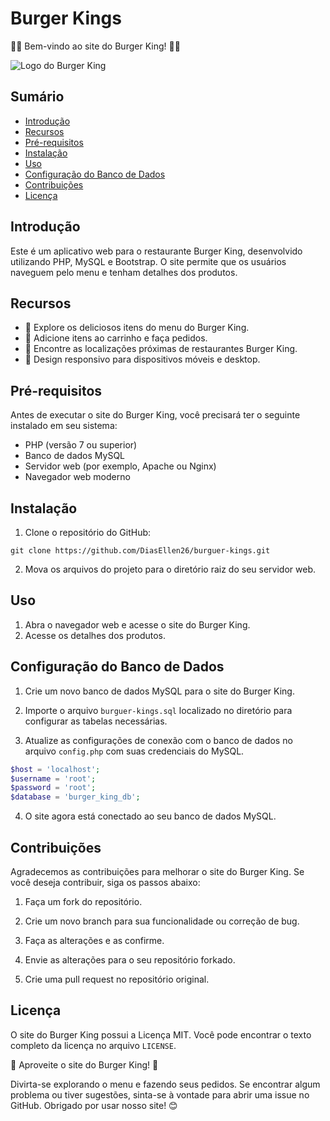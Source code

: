 # Burger Kings

🍔🍟 Bem-vindo ao site do Burger King! 🍔🍟

![Logo do Burger King](https://static-prod.adweek.com/wp-content/uploads/2021/01/BK_Rebrand_Stills_Overview_1-652x367.jpg)

## Sumário

- [Introdução](#introdução)
- [Recursos](#recursos)
- [Pré-requisitos](#pré-requisitos)
- [Instalação](#instalação)
- [Uso](#uso)
- [Configuração do Banco de Dados](#configuração-do-banco-de-dados)
- [Contribuições](#contribuições)
- [Licença](#licença)

## Introdução

Este é um aplicativo web para o restaurante Burger King, desenvolvido utilizando PHP, MySQL e Bootstrap. O site permite que os usuários naveguem pelo menu e tenham detalhes dos produtos.

## Recursos

- 🍔 Explore os deliciosos itens do menu do Burger King.
- 🛒 Adicione itens ao carrinho e faça pedidos.
- 📍 Encontre as localizações próximas de restaurantes Burger King.
- 📱 Design responsivo para dispositivos móveis e desktop.

## Pré-requisitos

Antes de executar o site do Burger King, você precisará ter o seguinte instalado em seu sistema:

- PHP (versão 7 ou superior)
- Banco de dados MySQL
- Servidor web (por exemplo, Apache ou Nginx)
- Navegador web moderno

## Instalação

1. Clone o repositório do GitHub:

```
git clone https://github.com/DiasEllen26/burguer-kings.git
```

2. Mova os arquivos do projeto para o diretório raiz do seu servidor web.

## Uso

1. Abra o navegador web e acesse o site do Burger King.
2. Acesse os detalhes dos produtos. 

## Configuração do Banco de Dados

1. Crie um novo banco de dados MySQL para o site do Burger King.

2. Importe o arquivo `burguer-kings.sql` localizado no diretório para configurar as tabelas necessárias.

3. Atualize as configurações de conexão com o banco de dados no arquivo `config.php` com suas credenciais do MySQL.

```php
$host = 'localhost';
$username = 'root';
$password = 'root';
$database = 'burger_king_db';
```

4. O site agora está conectado ao seu banco de dados MySQL.

## Contribuições

Agradecemos as contribuições para melhorar o site do Burger King. Se você deseja contribuir, siga os passos abaixo:

1. Faça um fork do repositório.

2. Crie um novo branch para sua funcionalidade ou correção de bug.

3. Faça as alterações e as confirme.

4. Envie as alterações para o seu repositório forkado.

5. Crie uma pull request no repositório original.

## Licença

O site do Burger King possui a Licença MIT. Você pode encontrar o texto completo da licença no arquivo `LICENSE`.

🍔 Aproveite o site do Burger King! 🍔

Divirta-se explorando o menu e fazendo seus pedidos. Se encontrar algum problema ou tiver sugestões, sinta-se à vontade para abrir uma issue no GitHub. Obrigado por usar nosso site! 😊
